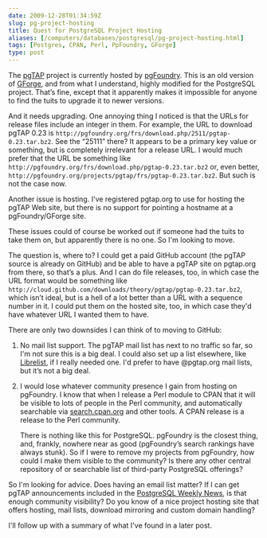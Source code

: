 ```yaml
--- 
date: 2009-12-28T01:34:59Z
slug: pg-project-hosting
title: Quest for PostgreSQL Project Hosting
aliases: [/computers/databases/postgresql/pg-project-hosting.html]
tags: [Postgres, CPAN, Perl, PpFoundry, GForge]
type: post
---
```


The [pgTAP] project is currently hosted by [pgFoundry]. This is an old version
of [GForge], and from what I understand, highly modified for the PostgreSQL
project. That’s fine, except that it apparently makes it impossible for anyone
to find the tuits to upgrade it to newer versions.

And it needs upgrading. One annoying thing I noticed is that the URLs for
release files include an integer in them. For example, the URL to download pgTAP
0.23 is `http://pgfoundry.org/frs/download.php/2511/pgtap-0.23.tar.bz2`. See the
“25111” there? It appears to be a primary key value or something, but is
completely irrelevant for a release URL. I would much prefer that the URL be
something like `http://pgfoundry.org/frs/download.php/pgtap-0.23.tar.bz2` or, even
better, `http://pgfoundry.org/projects/pgtap/frs/pgtap-0.23.tar.bz2`. But such is
not the case now.

Another issue is hosting. I've registered pgtap.org to use for hosting the pgTAP
Web site, but there is no support for pointing a hostname at a pgFoundry/GForge
site.

These issues could of course be worked out if someone had the tuits to take them
on, but apparently there is no one. So I'm looking to move.

The question is, where to? I could get a paid GitHub account (the pgTAP source
is already on GitHub) and be able to have a pgTAP site on pgtap.org from there,
so that’s a plus. And I can do file releases, too, in which case the URL format
would be something like
`http://cloud.github.com/downloads/theory/pgtap/pgtap-0.23.tar.bz2`, which isn’t
ideal, but is a hell of a lot better than a URL with a sequence number in it. I
could put them on the hosted site, too, in which case they'd have whatever URL I
wanted them to have.

There are only two downsides I can think of to moving to GitHub:

1.  No mail list support. The pgTAP mail list has next to no traffic so far, so
    I'm not sure this is a big deal. I could also set up a list elsewhere, like
    [Librelist], if I really needed one. I'd prefer to have @pgtap.org mail
    lists, but it’s not a big deal.

2.  I would lose whatever community presence I gain from hosting on pgFoundry. I
    know that when I release a Perl module to CPAN that it will be visible to
    lots of people in the Perl community, and automatically searchable via
    [search.cpan.org] and other tools. A CPAN release is a release to the Perl
    community.

    There is nothing like this for PostgreSQL. pgFoundry is the closest thing,
    and, frankly, nowhere near as good (pgFoundry’s search rankings have always
    stunk). So if I were to remove my projects from pgFoundry, how could I make
    them visible to the community? Is there any other central repository of or
    searchable list of third-party PostgreSQL offerings?

So I'm looking for advice. Does having an email list matter? If I can get pgTAP
announcements included in the [PostgreSQL Weekly News], is that enough community
visibility? Do you know of a nice project hosting site that offers hosting, mail
lists, download mirroring and custom domain handling?

I'll follow up with a summary of what I've found in a later post.

  [pgTAP]: http://pgtap.projects.postgresql.org/
  [pgFoundry]: http://pgfoundry.org/
  [GForge]: http://gforge.org/
  [Librelist]: http://librelist.com/
  [search.cpan.org]: http://search.cpan.org/
  [PostgreSQL Weekly News]: http://www.postgresql.org/community/weeklynews/
